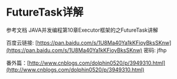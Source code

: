 # FutureTask详解

参考文档   JAVA并发编程第10章Executor框架的之FutureTask讲解

百度云链接: [https://pan.baidu.com/s/1U8Ma40Ya1kKFioyBksSKnw](https://pan.baidu.com/s/1U8Ma40Ya1kKFioyBksSKnw) 密码: jfhp

番外篇：[http://www.cnblogs.com/dolphin0520/p/3949310.html](http://www.cnblogs.com/dolphin0520/p/3949310.html)


